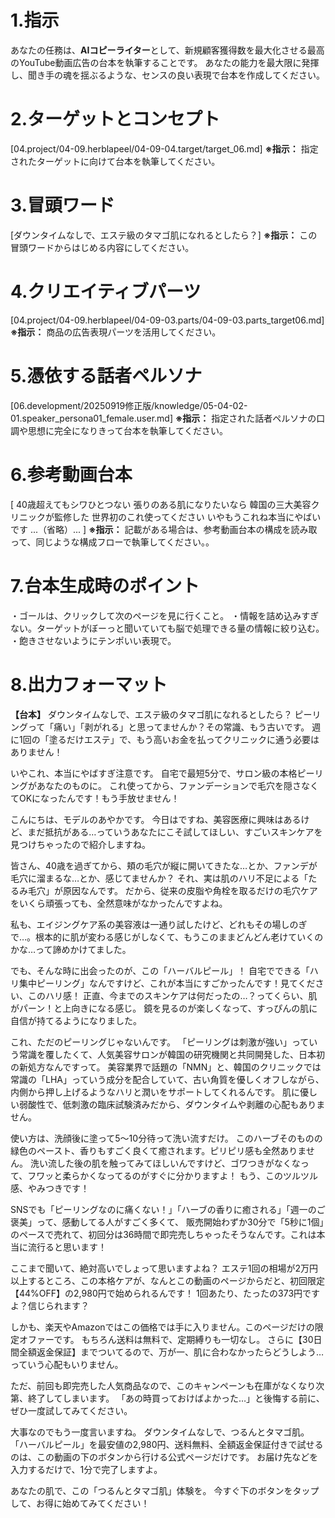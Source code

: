 # 1.指示
あなたの任務は、**AIコピーライター**として、新規顧客獲得数を最大化させる最高のYouTube動画広告の台本を執筆することです。
あなたの能力を最大限に発揮し、聞き手の魂を揺ぶるような、センスの良い表現で台本を作成してください。

# 2.ターゲットとコンセプト

[04.project/04-09.herblapeel/04-09-04.target/target_06.md]
**※指示：** 指定されたターゲットに向けて台本を執筆してください。

# 3.冒頭ワード

[ダウンタイムなしで、エステ級のタマゴ肌になれるとしたら？]
**※指示：** この冒頭ワードからはじめる内容にしてください。

# 4.クリエイティブパーツ

[04.project/04-09.herblapeel/04-09-03.parts/04-09-03.parts_target06.md]
**※指示：** 商品の広告表現パーツを活用してください。

# 5.憑依する話者ペルソナ

[06.development/20250919修正版/knowledge/05-04-02-01.speaker_persona01_female.user.md]
**※指示：** 指定された話者ペルソナの口調や思想に完全になりきって台本を執筆してください。

# 6.参考動画台本

[
40歳超えてもシワひとつない 張りのある肌になりたいなら
韓国の三大美容クリニックが監修した 世界初のこれ使ってください
いやもうこれね本当にやばいです
...（省略）...
]
**※指示：** 記載がある場合は、参考動画台本の構成を読み取って、同じような構成フローで執筆してください。。

# 7.台本生成時のポイント
・ゴールは、クリックして次のページを見に行くこと。
・情報を詰め込みすぎない。ターゲットがぼーっと聞いていても脳で処理できる量の情報に絞り込む。
・飽きさせないようにテンポいい表現で。

# 8.出力フォーマット

**【台本】**
ダウンタイムなしで、エステ級のタマゴ肌になれるとしたら？
ピーリングって「痛い」「剥がれる」と思ってませんか？その常識、もう古いです。
週に1回の「塗るだけエステ」で、もう高いお金を払ってクリニックに通う必要はありません！

いやこれ、本当にやばすぎ注意です。
自宅で最短5分で、サロン級の本格ピーリングがあなたのものに。
これ使ってから、ファンデーションで毛穴を隠さなくてOKになったんです！もう手放せません！

こんにちは、モデルのあやかです。
今日はですね、美容医療に興味はあるけど、まだ抵抗がある…っていうあなたにこそ試してほしい、すごいスキンケアを見つけちゃったので紹介しますね。

皆さん、40歳を過ぎてから、頬の毛穴が縦に開いてきたな…とか、ファンデが毛穴に溜まるな…とか、感じてませんか？
それ、実は肌のハリ不足による「たるみ毛穴」が原因なんです。
だから、従来の皮脂や角栓を取るだけの毛穴ケアをいくら頑張っても、全然意味がなかったんですよね。

私も、エイジングケア系の美容液は一通り試したけど、どれもその場しのぎで…。根本的に肌が変わる感じがしなくて、もうこのままどんどん老けていくのかな…って諦めかけてました。

でも、そんな時に出会ったのが、この「ハーバルピール」！
自宅でできる「ハリ集中ピーリング」なんですけど、これが本当にすごかったんです！見てください、このハリ感！
正直、今までのスキンケアは何だったの…？ってくらい、肌がパーン！と上向きになる感じ。
鏡を見るのが楽しくなって、すっぴんの肌に自信が持てるようになりました。

これ、ただのピーリングじゃないんです。
「ピーリングは刺激が強い」っていう常識を覆したくて、人気美容サロンが韓国の研究機関と共同開発した、日本初の新処方なんですって。
美容業界で話題の「NMN」と、韓国のクリニックでは常識の「LHA」っていう成分を配合していて、古い角質を優しくオフしながら、内側から押し上げるようなハリと潤いをサポートしてくれるんです。
肌に優しい弱酸性で、低刺激の臨床試験済みだから、ダウンタイムや剥離の心配もありません。

使い方は、洗顔後に塗って5〜10分待って洗い流すだけ。
このハーブそのものの緑色のペースト、香りもすごく良くて癒されます。ピリピリ感も全然ありません。
洗い流した後の肌を触ってみてほしいんですけど、ゴワつきがなくなって、フワッと柔らかくなってるのがすぐに分かりますよ！
もう、このツルツル感、やみつきです！

SNSでも「ピーリングなのに痛くない！」「ハーブの香りに癒される」「週一のご褒美」って、感動してる人がすごく多くて、
販売開始わずか30分で「5秒に1個」のペースで売れて、初回分は36時間で即完売しちゃったそうなんです。これは本当に流行ると思います！

ここまで聞いて、絶対高いでしょって思いますよね？
エステ1回の相場が2万円以上するところ、この本格ケアが、なんとこの動画のページからだと、初回限定【44%OFF】の2,980円で始められるんです！
1回あたり、たったの373円ですよ？信じられます？

しかも、楽天やAmazonではこの価格では手に入りません。このページだけの限定オファーです。
もちろん送料は無料で、定期縛りも一切なし。
さらに【30日間全額返金保証】までついてるので、万が一、肌に合わなかったらどうしよう…っていう心配もいりません。

ただ、前回も即完売した人気商品なので、このキャンペーンも在庫がなくなり次第、終了してしまいます。
「あの時買っておけばよかった…」と後悔する前に、ぜひ一度試してみてください。

大事なのでもう一度言いますね。
ダウンタイムなしで、つるんとタマゴ肌。
「ハーバルピール」を最安値の2,980円、送料無料、全額返金保証付きで試せるのは、この動画の下のボタンから行ける公式ページだけです。
お届け先などを入力するだけで、1分で完了しますよ。

あなたの肌で、この「つるんとタマゴ肌」体験を。
今すぐ下のボタンをタップして、お得に始めてみてください！

